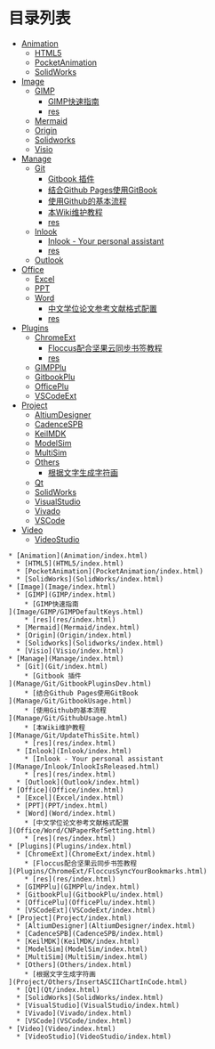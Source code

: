 
# 目录列表
* [Animation](Animation/index.html)
  * [HTML5](HTML5/index.html)
  * [PocketAnimation](PocketAnimation/index.html)
  * [SolidWorks](SolidWorks/index.html)
* [Image](Image/index.html)
  * [GIMP](GIMP/index.html)
    * [GIMP快速指南
](Image/GIMP/GIMPDefaultKeys.html)
    * [res](res/index.html)
  * [Mermaid](Mermaid/index.html)
  * [Origin](Origin/index.html)
  * [Solidworks](Solidworks/index.html)
  * [Visio](Visio/index.html)
* [Manage](Manage/index.html)
  * [Git](Git/index.html)
    * [Gitbook 插件
](Manage/Git/GitbookPluginsDev.html)
    * [结合Github Pages使用GitBook
](Manage/Git/GitbookUsage.html)
    * [使用Github的基本流程
](Manage/Git/GithubUsage.html)
    * [本Wiki维护教程
](Manage/Git/UpdateThisSite.html)
    * [res](res/index.html)
  * [Inlook](Inlook/index.html)
    * [Inlook - Your personal assistant
](Manage/Inlook/InlookIsReleased.html)
    * [res](res/index.html)
  * [Outlook](Outlook/index.html)
* [Office](Office/index.html)
  * [Excel](Excel/index.html)
  * [PPT](PPT/index.html)
  * [Word](Word/index.html)
    * [中文学位论文参考文献格式配置
](Office/Word/CNPaperRefSetting.html)
    * [res](res/index.html)
* [Plugins](Plugins/index.html)
  * [ChromeExt](ChromeExt/index.html)
    * [Floccus配合坚果云同步书签教程
](Plugins/ChromeExt/FloccusSyncYourBookmarks.html)
    * [res](res/index.html)
  * [GIMPPlu](GIMPPlu/index.html)
  * [GitbookPlu](GitbookPlu/index.html)
  * [OfficePlu](OfficePlu/index.html)
  * [VSCodeExt](VSCodeExt/index.html)
* [Project](Project/index.html)
  * [AltiumDesigner](AltiumDesigner/index.html)
  * [CadenceSPB](CadenceSPB/index.html)
  * [KeilMDK](KeilMDK/index.html)
  * [ModelSim](ModelSim/index.html)
  * [MultiSim](MultiSim/index.html)
  * [Others](Others/index.html)
    * [根据文字生成字符画
](Project/Others/InsertASCIIChartInCode.html)
  * [Qt](Qt/index.html)
  * [SolidWorks](SolidWorks/index.html)
  * [VisualStudio](VisualStudio/index.html)
  * [Vivado](Vivado/index.html)
  * [VSCode](VSCode/index.html)
* [Video](Video/index.html)
  * [VideoStudio](VideoStudio/index.html)


```mind:height=300,title=内容概要,color
* [Animation](Animation/index.html)
  * [HTML5](HTML5/index.html)
  * [PocketAnimation](PocketAnimation/index.html)
  * [SolidWorks](SolidWorks/index.html)
* [Image](Image/index.html)
  * [GIMP](GIMP/index.html)
    * [GIMP快速指南
](Image/GIMP/GIMPDefaultKeys.html)
    * [res](res/index.html)
  * [Mermaid](Mermaid/index.html)
  * [Origin](Origin/index.html)
  * [Solidworks](Solidworks/index.html)
  * [Visio](Visio/index.html)
* [Manage](Manage/index.html)
  * [Git](Git/index.html)
    * [Gitbook 插件
](Manage/Git/GitbookPluginsDev.html)
    * [结合Github Pages使用GitBook
](Manage/Git/GitbookUsage.html)
    * [使用Github的基本流程
](Manage/Git/GithubUsage.html)
    * [本Wiki维护教程
](Manage/Git/UpdateThisSite.html)
    * [res](res/index.html)
  * [Inlook](Inlook/index.html)
    * [Inlook - Your personal assistant
](Manage/Inlook/InlookIsReleased.html)
    * [res](res/index.html)
  * [Outlook](Outlook/index.html)
* [Office](Office/index.html)
  * [Excel](Excel/index.html)
  * [PPT](PPT/index.html)
  * [Word](Word/index.html)
    * [中文学位论文参考文献格式配置
](Office/Word/CNPaperRefSetting.html)
    * [res](res/index.html)
* [Plugins](Plugins/index.html)
  * [ChromeExt](ChromeExt/index.html)
    * [Floccus配合坚果云同步书签教程
](Plugins/ChromeExt/FloccusSyncYourBookmarks.html)
    * [res](res/index.html)
  * [GIMPPlu](GIMPPlu/index.html)
  * [GitbookPlu](GitbookPlu/index.html)
  * [OfficePlu](OfficePlu/index.html)
  * [VSCodeExt](VSCodeExt/index.html)
* [Project](Project/index.html)
  * [AltiumDesigner](AltiumDesigner/index.html)
  * [CadenceSPB](CadenceSPB/index.html)
  * [KeilMDK](KeilMDK/index.html)
  * [ModelSim](ModelSim/index.html)
  * [MultiSim](MultiSim/index.html)
  * [Others](Others/index.html)
    * [根据文字生成字符画
](Project/Others/InsertASCIIChartInCode.html)
  * [Qt](Qt/index.html)
  * [SolidWorks](SolidWorks/index.html)
  * [VisualStudio](VisualStudio/index.html)
  * [Vivado](Vivado/index.html)
  * [VSCode](VSCode/index.html)
* [Video](Video/index.html)
  * [VideoStudio](VideoStudio/index.html)
```
